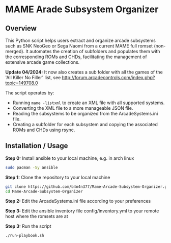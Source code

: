 # MAME Arade Subsystem Organizer

## Overview
This Python script helps users extract and organize arcade subsystems such as SNK NeoGeo or Sega Naomi from a current MAME full romset (non-merged). It automates the creation of subfolders and populates them with the corresponding ROMs and CHDs, facilitating the management of extensive arcade game collections. 

**Update 04/2024:** It now also creates a sub folder with all the games of the 'All Killer No Filler' list, see http://forum.arcadecontrols.com/index.php?topic=149708.0

The script operates by:
- Running ```mame -listxml``` to create an XML file with all supported systems.
- Converting the XML file to a more manageable JSON file.
- Reading the subsystems to be organized from the ArcadeSystems.ini file.
- Creating a subfolder for each subsystem and copying the associated ROMs and CHDs using rsync.

## Installation / Usage

**Step 0:** Install ansible to your local machine, e.g. in arch linux
```bash
sudo pacman -Sy ansible
```

**Step 1:** Clone the repository to your local machine
```bash
git clone https://github.com/b4n4n377/Mame-Arcade-Subsystem-Organizer.git
cd Mame-Arcade-Subsystem-Organizer
```
**Step 2:** Edit the ArcadeSystems.ini file according to your preferences

**Step 3:** Edit the ansible inventory file config/inventory.yml to your remote host where the romsets are at

**Step 3:** Run the script

```bash
./run-playbook.sh
```

